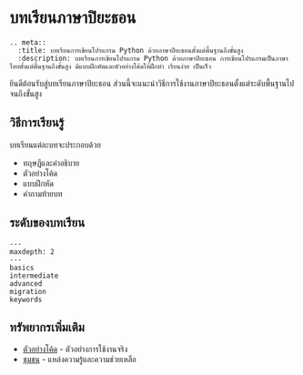# บทเรียนภาษาปิยะธอน

```{eval-rst}
.. meta::
  :title: บทเรียนการเขียนโปรแกรม Python ด้วยภาษาปิยะธอนตั้งแต่พื้นฐานถึงขั้นสูง
  :description: บทเรียนการเขียนโปรแกรม Python ด้วยภาษาปิยะธอน การเขียนโปรแกรมเป็นภาษาไทยตั้งแต่พื้นฐานถึงขั้นสูง มีแบบฝึกหัดและตัวอย่างโค้ดให้ฝึกทำ เรียนง่าย เป็นเร็ว
```

ยินดีต้อนรับสู่บทเรียนภาษาปิยะธอน ส่วนนี้จะแนะนำวิธีการใช้งานภาษาปิยะธอนตั้งแต่ระดับพื้นฐานไปจนถึงขั้นสูง

## วิธีการเรียนรู้

บทเรียนแต่ละบทจะประกอบด้วย

- ทฤษฎีและคำอธิบาย
- ตัวอย่างโค้ด
- แบบฝึกหัด
- คำถามท้ายบท

## ระดับของบทเรียน

```{toctree}
---
maxdepth: 2
---
basics
intermediate
advanced
migration
keywords
```

## ทรัพยากรเพิ่มเติม

- [ตัวอย่างโค้ด](../examples/index.md) - ตัวอย่างการใช้งานจริง
- [ชุมชน](../community/index.md) - แหล่งความรู้และความช่วยเหลือ
